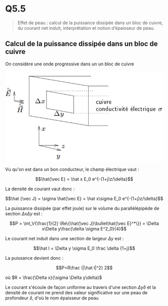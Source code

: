 # Q5.5

>Effet de peau : calcul de la puissance dissipée dans un bloc de cuivre, du courant net induit, interprétation et notion d’épaisseur de peau.

## Calcul de la puissance dissipée dans un bloc de cuivre

On considère une onde progressive dans un un bloc de cuivre

![](attachments/Pasted%20image%2020230816151134.png)

Vu qu'on est dans un bon conducteur, le champ électrique vaut :

$$\hat{\vec E} = \hat x E_0 e^{-(1+j)z/\delta}$$

La densité de courant vaut donc :

$$\hat {\vec J} = \sigma \hat{\vec E} = \hat x\sigma E_0 e^{-(1+j)z/\delta}$$

La puissance dissipée (par effet joule) sur le volume du parallélépipède de section $\Delta x\Delta y$ est :

$$P = \int_V{\frac{1}{2} \Re\{\hat{\vec J}\bullet\hat{\vec E}^*\}} = \Delta x\Delta y\frac{\delta \sigma E^2_0}{4}$$

Le courant net induit dans une section de largeur $\Delta y$ est :

$$\hat I = \Delta y \sigma E_0 \frac \delta {1+j}$$

La puissance devient donc :

$$P=R\frac {|\hat I|^2} 2$$

où $R = \frac{\Delta x}{\sigma \Delta y\delta}$

Le courant s'écoule de façon uniforme au travers d'une section $\Delta y \delta$ et la densité de courant ne prend des valeur significative sur une peau de profondeur $\delta$, d'où le nom épaisseur de peau
